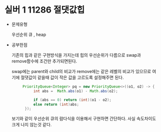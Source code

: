 # 실버 1 11286 절댓값힙

- 문제유형

  우선순위 큐 , heap

- 공부한점

  기존의 힙과 같은 구현방식을 가지는데 힙의 우선순위가 다름으로 swap과 remove함수에 조건만 추가되면된다.

  swap에는 parent와 child의 비교가 remove에는 같은 레벨의 비교가 있으므로 여기에 절댓값이 같을때 값이 작은 값을 고르도록 설정해주면 된다.


  ```java
       PriorityQueue<Integer> pq = new PriorityQueue<>((o1, o2) -> {
            int abs =  Math.abs(o1) - Math.abs(o2);

            if (abs == 0) return (int)(o1 - o2);
            else return (int)abs;
        });
  ```

  보기와 같이 우선순위 큐의 람다식을 이용해서 구현하면 간단하다. 사실 속도차이도 크게 나지 않는것 같다.
